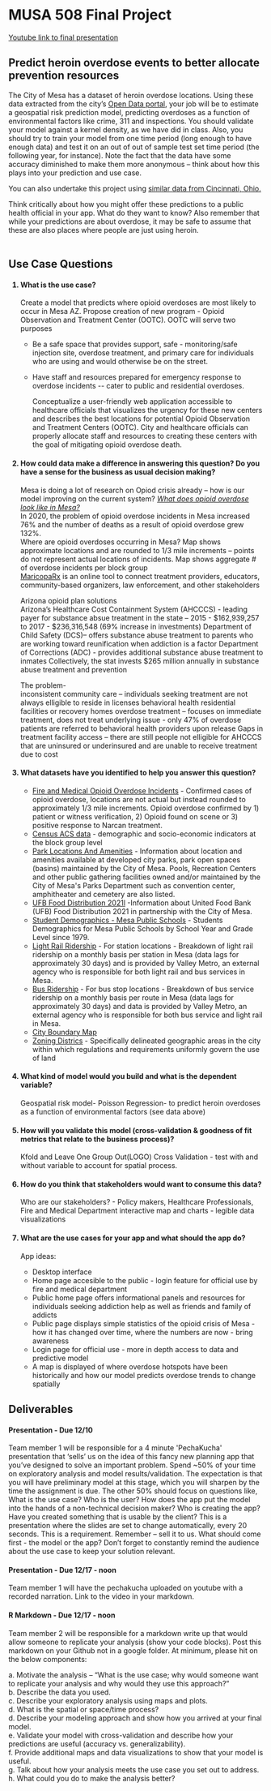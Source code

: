# MUSA 508 Final Project 

[Youtube link to final presentation](https://www.youtube.com/watch?v=dKI847qx-gI)

## Predict heroin overdose events to better allocate prevention resources 

The City of Mesa has a dataset of heroin overdose locations. Using these data extracted from the city’s [Open Data portal](https://data.mesaaz.gov/Fire-and-Medical/Fire-and-Medical-Opioid-Overdose-Incidents/qufy-tzv6), your job will be to estimate a geospatial risk prediction model, predicting overdoses as a function of environmental factors like crime, 311 and inspections. You should validate your model against a kernel density, as we have did in class. Also, you should try to train your model from one time period (long enough to have enough data) and test it on an out of out of sample test set time period (the following year, for instance). Note the fact that the data have some accuracy diminished to make them more anonymous – think about how this plays into your prediction and use case. 

You can also undertake this project using [similar data from Cincinnati, Ohio.](https://github.com/sydng/Cincinatti_Overdose_Data)

Think critically about how you might offer these predictions to a public health official in your app. What do they want to know? Also remember that while your predictions are about overdose, it may be safe to assume that these are also places where people are just using heroin. 
<br></br>
## Use Case Questions 

<ol>
    
#### <li> What is the use case?  </li>
    
   Create a model that predicts where opioid overdoses are most likely to occur in Mesa AZ. 
Propose creation of new program - Opioid Observation and Treatment Center (OOTC). 
OOTC will serve two purposes  
    
* Be a safe space that provides support, safe - monitoring/safe injection site, overdose treatment, and primary care for individuals who are using and would otherwise be on the street.   
* Have staff and resources prepared for emergency response to overdose incidents -- cater to public and residential overdoses.   
    
  Conceptualize a user-friendly web application accessible to healthcare officials that visualizes the urgency for these new centers and describes the best locations for potential Opioid Observation and Treatment Centers (OOTC). City and healthcare officials can properly allocate staff and resources to creating these centers with the goal of mitigating opioid overdose death. 
    
#### <li> How could data make a difference in answering this question? Do you have a sense for the business as usual decision making? </li>

Mesa is doing a lot of research on Opiod crisis already – how is our model improving on the current system? [*What does opioid overdose look like in Mesa?*](https://data.mesaaz.gov/stories/s/Opioid-Overdose-A-Public-Health-Emergency/ma3e-anqw/)   
In 2020, the problem of opioid overdose incidents in Mesa increased 76% and the number of deaths as a result of opioid overdose grew 132%.   
Where are opioid overdoses occurring in Mesa? Map shows approximate locations and are rounded to 1/3 mile increments – points do not represent actual locations of incidents. Map shows aggregate # of overdose incidents per block group  
[MaricopaRx](https://www.maricoparx.org/) is an online tool to connect treatment providers, educators, community-based organizers, law enforcement, and other stakeholders   
    
Arizona opioid plan solutions  
Arizona’s Healthcare Cost Containment System (AHCCCS) - leading payer for substance absue treatment in the state – 2015 - $162,939,257 to 2017 - $236,316,548 (69% increase in investments) 
Department of Child Safety (DCS)– offers substance abuse treatment to parents who are working toward reunification when addiction is a factor 
Department of Corrections (ADC) - provides additional substance abuse treatment to inmates 
Collectively, the stat invests $265 million annually in substance abuse treatment and prevention 
    
The problem-  
inconsistent community care – individuals seeking treatment are not always elligible to reside in licenses behavioral health residential facilities or recovery homes 
overdose treatment – focuses on immediate treatment, does not treat underlying issue -  only 47% of overdose patients are referred to behavioral health providers upon release 
Gaps in treatment facility access – there are still people not elligible for AHCCCS that are uninsured or underinsured and are unable to receive treatment due to cost 
    
#### <li>What datasets have you identified to help you answer this question? </li>

*   [Fire and Medical Opioid Overdose Incidents](https://data.mesaaz.gov/Fire-and-Medical/Fire-and-Medical-Opioid-Overdose-Incidents/qufy-tzv6) - Confirmed cases of opioid overdose, locations are not actual but instead rounded to approximately 1/3 mile increments. Opioid overdose confirmed by 1) patient or witness verification, 2) Opioid found on scene or 3) positive response to Narcan treatment.
*   [Census ACS data](https://www.census.gov/programs-surveys/acs) - demographic and socio-economic indicators at the block group level
*   [Park Locations And Amenities](https://data.mesaaz.gov/Parks-Recreation-and-Community-Facilities/Parks-Locations-And-Amenities/djym-pkpp) - Information about location and amenities available at developed city parks, park open spaces (basins) maintained by the City of Mesa. Pools, Recreation Centers and other public gathering facilities owned and/or maintained by the City of Mesa's Parks Department such as convention center, amphitheater and cemetery are also listed.
*   [UFB Food Distribution 2021l](https://data.mesaaz.gov/Parks-Recreation-and-Community-Facilities/UFB-Food-Distribution-2021/mf65-6nx7) -Information about United Food Bank (UFB) Food Distribution 2021 in partnership with the City of Mesa.
*   [Student Demographics - Mesa Public Schools](https://data.mesaaz.gov/Neighborhoods/Student-Demographics-Mesa-Public-Schools/svjb-9ytu) - Students Demographics for Mesa Public Schools by School Year and Grade Level since 1979.
*   [Light Rail Ridership](https://data.mesaaz.gov/Transit-Services/Light-Rail-Ridership/pdpe-wbxu) - For station locations - Breakdown of light rail ridership on a monthly basis per station in Mesa (data lags for approximately 30 days) and is provided by Valley Metro, an external agency who is responsible for both light rail and bus services in Mesa.
*   [Bus Ridership](https://data.mesaaz.gov/Transit-Services/Bus-Ridership/nmjv-498y) - For bus stop locations - Breakdown of bus service ridership on a monthly basis per route in Mesa (data lags for approximately 30 days) and data is provided by Valley Metro, an external agency who is responsible for both bus service and light rail in Mesa.
*   [City Boundary Map](https://data.mesaaz.gov/Zoning-Property/City-Boundary-Map/wf8n-kwgk) 
*   [Zoning Districs](https://data.mesaaz.gov/Zoning-Property/Zoning-Districts/qscf-6ebm) - Specifically delineated geographic areas in the city within which regulations and requirements uniformly govern the use of land
 
#### <li>What kind of model would you build and what is the dependent variable? </li>

Geospatial risk model- Poisson Regression- to predict heroin overdoses as a function of environmental factors (see data above) 

#### <li>How will you validate this model (cross-validation & goodness of fit metrics that relate to the business process)? </li>

Kfold and Leave One Group Out(LOGO) Cross Validation - test with and without variable to account for spatial process.
    
#### <li>How do you think that stakeholders would want to consume this data? </li>

Who are our stakeholders? - Policy makers, Healthcare Professionals, Fire and Medical Department
interactive map and charts - legible data visualizations

#### <li>What are the use cases for your app and what should the app do? </li>

App ideas:
*   Desktop interface
*   Home page accesible to the public - login feature for official use by fire and medical department
*   Public home page offers informational panels and resources for individuals seeking addiction help as well as friends and family of addicts 
*   Public page displays simple statistics of the opioid crisis of Mesa - how it has changed over time, where the numbers are now - bring awareness
*   Login page for official use - more in depth access to data and predictive model
*   A map is displayed of where overdose hotspots have been historically and how our model predicts overdose trends to change spatially
    
</ol>

## Deliverables

#### Presentation - Due 12/10
Team member 1 will be responsible for a 4 minute 'PechaKucha' presentation that ‘sells’ us on the idea of this fancy new planning app that you’ve designed to solve an important problem. Spend ~50% of your time on exploratory analysis and model results/validation. The expectation is that you will have preliminary model at this stage, which you will sharpen by the time the assignment is due. The other 50% should focus on questions like, What is the use case? Who is the user? How does the app put the model into the hands of a non-technical decision maker? Who is creating the app? Have you created something that is usable by the client? This is a presentation where the slides are set to change automatically, every 20 seconds. This is a requirement. Remember – sell it to us. What should come first - the model or the app? Don’t forget to constantly remind the audience about the use case to keep your solution relevant. 

#### Presentation - Due 12/17 - noon
Team member 1 will have the pechakucha uploaded on youtube with a recorded narration. Link to the video in your markdown.

#### R Markdown - Due 12/17 - noon

Team member 2 will be responsible for a markdown write up that would allow someone to replicate your analysis (show your code blocks). Post this markdown on your Github not in a google folder. At minimum, please hit on the below components:

a. Motivate the analysis – “What is the use case; why would someone want to replicate your analysis and why would they use this approach?”  
b. Describe the data you used.  
c. Describe your exploratory analysis using maps and plots.  
d. What is the spatial or space/time process?  
d. Describe your modeling approach and show how you arrived at your final model.  
e. Validate your model with cross-validation and describe how your predictions are useful (accuracy vs. generalizability).  
f. Provide additional maps and data visualizations to show that your model is useful.  
g. Talk about how your analysis meets the use case you set out to address.  
h. What could you do to make the analysis better?  

